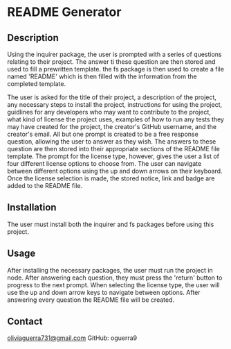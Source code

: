 # README Generator 
  
  ## Description
  Using the inquirer package, the user is prompted with a series of questions relating to their project. The answer ti these question are then stored and used to fill a prewritten template. the fs package is then used to create a file named 'README' which is then filled with the information from the completed template.

  The user is asked for the title of their project, a description of the project, any necessary steps to install the project, instructions for using the project, guidlines for any developers who may want to contribute to the project, what kind of license the project uses, examples of how to run any tests they may have created for the project, the creator's GitHub username, and the creator's email. All but one prompt is created to be a free response question, allowing the user to answer as they wish. The answers to these question are then stored into their appropriate sections of the README file template. The prompt for the license type, however, gives the user a list of four different license options to choose from. The user can navigate between different options using the up and down arrows on their keyboard. Once the license selection is made, the stored notice, link and badge are added to the README file.
  
  
  ## Installation
  The user must install both the inquirer and fs packages before using this project.
  
  ## Usage
  After installing the necessary packages, the user must run the project in node. After answering each question, they must press the 'return' button to progress to the next prompt. When selecting the license type, the user will use the up and down arrow keys to navigate between options. After answering every question the README file will be created. <br>
  
  ## Contact
  oliviaguerra731@gmail.com
  GitHub: oguerra9
 